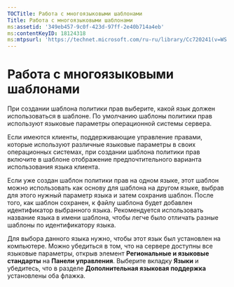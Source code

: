 ```yaml
---
TOCTitle: Работа с многоязыковыми шаблонами
Title: Работа с многоязыковыми шаблонами
ms:assetid: '349eb457-9c0f-423d-97ff-2e40b714a4eb'
ms:contentKeyID: 18124318
ms:mtpsurl: 'https://technet.microsoft.com/ru-ru/library/Cc720241(v=WS.10)'
---
```


Работа с многоязыковыми шаблонами
=================================

При создании шаблона политики прав выберите, какой язык должен использоваться в шаблоне. По умолчанию шаблоны политики прав используют языковые параметры операционной системы сервера.

Если имеются клиенты, поддерживающие управление правами, которые используют различные языковые параметры в своих операционных системах, при создании шаблона политики прав включите в шаблоне отображение предпочтительного варианта использования языка клиента.

Если уже создан шаблон политики прав на одном языке, этот шаблон можно использовать как основу для шаблона на другом языке, выбрав для этого нужный параметр языка и затем сохранив шаблон. После того, как шаблон сохранен, к файлу шаблона будет добавлен идентификатор выбранного языка. Рекомендуется использовать название языка в имени шаблона, чтобы легче было отличать разные шаблоны по идентификатору языка.

Для выбора данного языка нужно, чтобы этот язык был установлен на компьютере. Можно убедиться в том, что на сервере доступны все языковые параметры, открыв элемент **Региональные и языковые стандарты** на **Панели управления**. Выберите вкладку **Языки** и убедитесь, что в разделе **Дополнительная языковая поддержка** установлены оба флажка.
